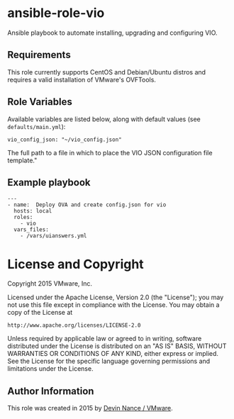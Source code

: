 # ansible-role-vio

Ansible playbook to automate installing, upgrading and configuring VIO.

## Requirements

This role currently supports CentOS and Debian/Ubuntu distros and requires a valid installation of VMware's OVFTools.

## Role Variables

Available variables are listed below, along with default values (see `defaults/main.yml`):

    vio_config_json: "~/vio_config.json"

The full path to a file in which to place the VIO JSON configuration file template."

## Example playbook

```
---
- name:  Deploy OVA and create config.json for vio
  hosts: local
  roles:
    - vio
  vars_files:
    - /vars/uianswers.yml
```

# License and Copyright
 
Copyright 2015 VMware, Inc.

Licensed under the Apache License, Version 2.0 (the "License");
you may not use this file except in compliance with the License.
You may obtain a copy of the License at

    http://www.apache.org/licenses/LICENSE-2.0

Unless required by applicable law or agreed to in writing, software
distributed under the License is distributed on an "AS IS" BASIS,
WITHOUT WARRANTIES OR CONDITIONS OF ANY KIND, either express or implied.
See the License for the specific language governing permissions and
limitations under the License.

## Author Information

This role was created in 2015 by [Devin Nance / VMware](http://www.vmware.com/).
